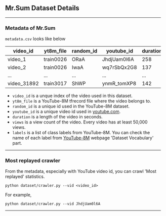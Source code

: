 ## Mr.Sum Dataset Details
------
### Metadata of Mr.Sum

 `metadata.csv` looks like below

| video_id | yt8m_file | random_id | youtube_id   | duration | views  | labels         |
|----------|-----------|-----------|--------------|----------|--------|----------------|
| video_1  | train0026 | ORaA      | JhdjUam0l6A  | 258      | 84554  | [8]            |
| video_2  | train0026 | IwaA      | wq7rSbQx2G8  | 137      | 170768 | [11...]        |
| ...      | ...       | ...       | ...          | ...      | ...    | ...            |
| video_31892  | train3017 | ShWP | ynmR_tomXP8 | 142 | 59651 | [5..] |

- `video_id` is a unque index of the video used in this dataset.
- `yt8m_file` is a YouTube-8M tfrecord file where the video belongs to.
- `random_id` is a unique id used in the YouTube-8M dataset.
- `youtube_id` is a unique video id used in [youtube.com](youtube.com).
- `duration` is a length of the video in seconds.
- `views` is a view count of the video. Every video has at least 50,000 views.
- `labels` is a list of class labels from YouTube-8M. You can check the name of each label from [YouTube-8M](https://research.google.com/youtube8m/) webpage 'Dataset Vocabulary' part.

----

### Most replayed crawler

From the metadata, especially with YouTube video id, you can crawl 'Most replayed' statistics.

```
python dataset/crawler.py --vid <video_id>
```
For example,
```
python dataset/crawler.py --vid JhdjUam0l6A
```
----

